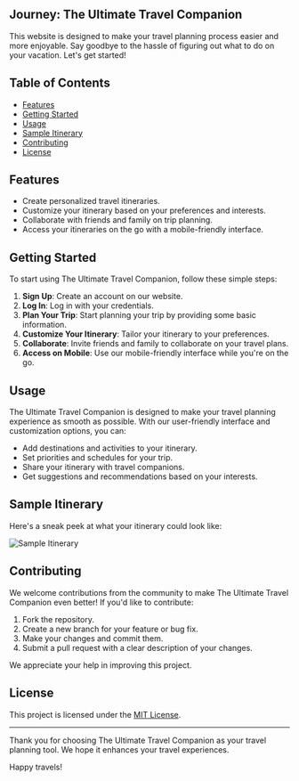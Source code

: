 ## Journey: The Ultimate Travel Companion

This website is designed to make your travel planning process easier and more enjoyable. Say goodbye to the hassle of figuring out what to do on your vacation. Let's get started!

## Table of Contents
- [Features](#features)
- [Getting Started](#getting-started)
- [Usage](#usage)
- [Sample Itinerary](#sample-itinerary)
- [Contributing](#contributing)
- [License](#license)

## Features
- Create personalized travel itineraries.
- Customize your itinerary based on your preferences and interests.
- Collaborate with friends and family on trip planning.
- Access your itineraries on the go with a mobile-friendly interface.

## Getting Started
To start using The Ultimate Travel Companion, follow these simple steps:

1. **Sign Up**: Create an account on our website.
2. **Log In**: Log in with your credentials.
3. **Plan Your Trip**: Start planning your trip by providing some basic information.
4. **Customize Your Itinerary**: Tailor your itinerary to your preferences.
5. **Collaborate**: Invite friends and family to collaborate on your travel plans.
6. **Access on Mobile**: Use our mobile-friendly interface while you're on the go.

## Usage
The Ultimate Travel Companion is designed to make your travel planning experience as smooth as possible. With our user-friendly interface and customization options, you can:

- Add destinations and activities to your itinerary.
- Set priorities and schedules for your trip.
- Share your itinerary with travel companions.
- Get suggestions and recommendations based on your interests.

## Sample Itinerary
Here's a sneak peek at what your itinerary could look like:

![Sample Itinerary](link-to-sample-itinerary-image.png)

## Contributing
We welcome contributions from the community to make The Ultimate Travel Companion even better! If you'd like to contribute:

1. Fork the repository.
2. Create a new branch for your feature or bug fix.
3. Make your changes and commit them.
4. Submit a pull request with a clear description of your changes.

We appreciate your help in improving this project.

## License
This project is licensed under the [MIT License](LICENSE).

---

Thank you for choosing The Ultimate Travel Companion as your travel planning tool. We hope it enhances your travel experiences.

Happy travels!
